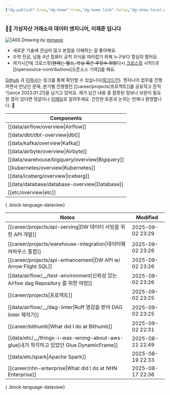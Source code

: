 ```yaml
---
{"dg-publish":true,"dg-home":true,"dg-home-link":false,"dg-show-local-graph":false,"dg-show-backlinks":false,"dg-show-toc":false,"dg-show-inline-title":false,"dg-show-file-tree":false,"dg-enable-search":true,"dg-link-preview":false,"dg-show-tags":false,"dg-pass-frontmatter":false,"permalink":"/Welcome to jx2lee garden/","tags":["gardenEntry"],"dgEnableSearch":true,"dgPassFrontmatter":true,"noteIcon":"","created":"2024-10-02T18:51:46.000+09:00"}
---
```




### 👋🏽 가상자산 거래소의 데이터 엔지니어, 이재준 입니다


![|400](https://i.imgur.com/IOPpMZJ.jpeg)
*Drawing by [minwoo](https://github.com/tommybebe)*


- 새로운 기술에 관심이 많고 본질을 이해하는 걸 좋아해요.
- 수학 전공, 남들 4년 컴퓨터 공학 지식을 따라잡기 위해 누구보다 열심히 했어요.
- 여가시간에 크로스핏(~~현재는 헬스, 복싱 혹은 주짓수 희망~~다시 [크로스핏](https://www.instagram.com/cfkhan2015_2025/reels/) 시작!)과 [[opensource-contributions\|오픈소스 기여]]를 해요.


[Github](https://github.com/jx2lee) 과 [이력서](https://github.com/jx2lee/resume.new/blob/main/jaejun_lee_resume.pdf)는 링크를 통해 확인할 수 있습니다([링크드인](https://www.linkedin.com/in/jx2lee/)). 엔지니어 업무를 진행하면서 만났던 문제, 분기별 진행했던 [[career/projects\|프로젝트]]를 공유하고 흔적^[since 2023.01.21]을 남기고 있어요. 제가 남긴 내용 중 잘못된 정보나 보완이 필요한 점이 있다면 댓글이나 [이메일](malito:dev.jaejun.lee.1991@gmail.com)로 알려주세요. 건전한 토론과 논의는 언제나 환영합니다. 🤗


| Components                                        |
| ------------------------------------------------- |
| [[data/airflow/overview\|Airflow]]             |
| [[data/dbt/dbt-overview\|dbt]]                 |
| [[data/kafka/overview\|Kafka]]                 |
| [[data/airbyte/overview\|Airbyte]]             |
| [[data/warehouse/bigquery/overview\|Bigquery]] |
| [[kubernetes/overview\|Kubernetes]]            |
| [[data/iceberg/overview\|Iceberg]]             |
| [[data/database/database-overview\|Database]]  |
| [[etc/overview\|etc]]                          |

{ .block-language-dataview}


| Notes                                                                               | Modified         |
| ----------------------------------------------------------------------------------- | ---------------- |
| [[career/projects/api-serving\|DW 데이터 서빙을 위한 API 개발]]                            | 2025-09-02 23:29 |
| [[career/projects/warehouse-integration\|데이터웨어하우스 통합]]                           | 2025-09-02 23:26 |
| [[career/projects/api-enhancement\|DW API w/ Arrow Flight SQL]]                  | 2025-09-02 23:26 |
| [[data/airflow/__/test-environment\|신뢰성 있는 Airfow dag Repository 를 위한 여정]]       | 2025-09-02 23:26 |
| [[career/projects\|프로젝트]]                                                        | 2025-09-02 23:25 |
| [[data/airflow/__/dag-linter\|Ruff 영감을 받아 DAG linter 제작기]]                       | 2025-09-02 23:25 |
| [[career/bithumb\|What did I do at Bithumb]]                                     | 2025-09-02 22:31 |
| [[data/etc/__/things-i-was-wrong-about-aws-glue\|내가 착각하고 있었던 Glue DynamicFrame]] | 2025-08-21 22:49 |
| [[data/etc/spark\|Apache Spark]]                                                 | 2025-08-19 22:33 |
| [[career/nhn-enterprise\|What did I do at NHN Enterprise]]                       | 2025-08-17 22:36 |

{ .block-language-dataview}